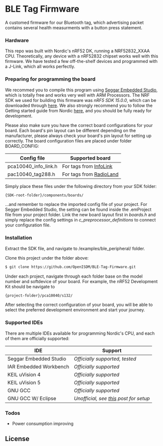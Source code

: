 # BLE Tag Firmware

A customed firmware for our Bluetooth tag, which advertising packet contains several health measurments with a button press statement.

### Hardware

This repo was built with Nordic's nRF52 DK, running a NRF52832_XXAA CPU. Theoretically, any device with a nRF52832 chipset works well with this firmware. We have tested a few off-the-shelf devices and programmed with a J-Link, which all works perfectly.

### Preparing for programming the board

We recommed you to compile this program using [Seggar Embedded Studio](https://www.segger.com/products/development-tools/embedded-studio/), which is totally free and works very well with  ARM Processors. The NRF SDK we used for building this firmware was *nRF5 SDK 15.0.0*, which can be downloaded through [here](https://developer.nordicsemi.com/nRF5_SDK/). We also strongly recommend you to follow the Getting started guide from Nordic [here](https://www.nordicsemi.com/Software-and-Tools/Development-Kits/nRF52-DK/Getting-Started), and you should be fully ready for development.

Please also make sure you have the correct board configurations for your board. Each board's pin layout can be different depending on the manufacturer, please always check your board's pin layout for setting up correctly. The board configuration files are placed under folder BOARD_CONFIG:

| Config file | Supported board |
| ------ | ------ |
| pca10040_info_link.h | For tags from [InfoLink](https://item.taobao.com/item.htm?spm=a312a.7700824.w4002-16080569727.16.15cd6ec7jd8tHm&&id=585354834980) |
| pac10040_tag288.h | For tags from [RadioLand](https://item.taobao.com/item.htm?spm=a230r.1.14.118.49c76b1eRtZhrD&&id=572921086552&&ns=1&&abbucket=11) |

Simply place these files under the following directory from your SDK folder:

```sh
{SDK-root-folder}/components/boards/
```

...and remember to replace the imported config file of your project. For Segger Embedded Studio, the setting can be found inside the .emProject file from your project folder. Link the new board layout first in *boards.h* and simply replace the config settings in *c_preprocessor_definitions* to connect your configuration file.

### Installation

Extract the SDK file, and navigate to /examples/ble_peripheral/ folder.

Clone this project under the folder above:

```sh
$ git clone https://github.com/OpenISDM/BLE-Tag-Firmware.git
```

Under each project, navigate through each folder base on the model number and softdevice of your board. For example, the nRF52 Development Kit should be navigate to

```sh
{project-folder}/pca10040/s132/
```

After selecting the correct configuration of your board, you will be able to select the preferred development environment and start your journey.

### Supported IDEs

There are multiple IDEs available for programming Nordic's CPU, and each of them are officially supported:

| IDE | Support |
| ------ | ------ |
| Seggar Embedded Studio | *Officially supported, tested* |
| IAR Embedded Workbench | *Officially supported* |
| KEIL uVision 4 | *Officially supported* |
| KEIL uVision 5 | *Officially supported* |
| GNU GCC | *Officially supported* |
| GNU GCC W/ Eclipse | *Unofficial, see [this](https://devzone.nordicsemi.com/tutorials/b/getting-started/posts/development-with-gcc-and-eclipse) post for setup* |

### Todos

 - Power consumption improving

License
----



